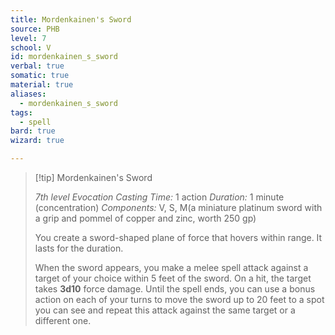 ```yaml
---
title: Mordenkainen's Sword
source: PHB
level: 7
school: V
id: mordenkainen_s_sword
verbal: true
somatic: true
material: true
aliases:
  - mordenkainen_s_sword
tags:
  - spell
bard: true
wizard: true

---
```

>[!tip] Mordenkainen's Sword
>
> *7th level Evocation*
> *Casting Time:* 1 action
> *Duration:* 1 minute (concentration)
> *Components:* V, S, M(a miniature platinum sword with a grip and pommel of copper and zinc, worth 250 gp)
>
>You create a sword-shaped plane of force that hovers within range. It lasts for the duration.
>
>When the sword appears, you make a melee spell attack against a target of your choice within 5 feet of the sword. On a hit, the target takes **3d10** force damage. Until the spell ends, you can use a bonus action on each of your turns to move the sword up to 20 feet to a spot you can see and repeat this attack against the same target or a different one.
>

